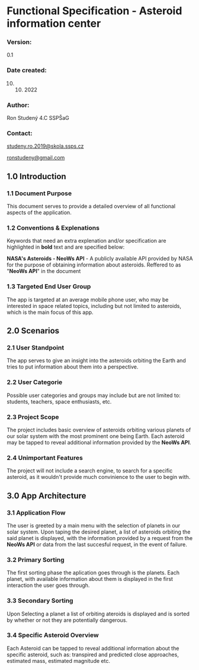 # Functional Specification - Asteroid information center

### Version:
0.1
### Date created:
10. 10. 2022
### Author:
Ron Studený 4.C SSPŠaG
### Contact:
studeny.ro.2019@skola.ssps.cz

ronstudeny@gmail.com
## 1.0 Introduction
### 1.1 Document Purpose
This document serves to provide a detailed overview of all functional aspects of the application.
### 1.2 Conventions & Explenations
Keywords that need an extra explenation and/or specification are highlighted in **bold** text and are specified below:

**NASA's Asteroids - NeoWs API** - A publicly available API provided by NASA for the purpose of obtaining information about asteroids. Reffered to as "**NeoWs API**" in the document

### 1.3 Targeted End User Group
The app is targeted at an average mobile phone user, who may be interested in space related topics, including but not limited to asteroids, which is the main focus of this app.
## 2.0 Scenarios
### 2.1 User Standpoint
The app serves to give an insight into the asteroids orbiting the Earth and tries to put information about them into a perspective.
### 2.2 User Categorie
Possible user categories and groups may include but are not limited to: students, teachers, space enthusiasts, etc.
### 2.3 Project Scope
The project includes basic overview of asteroids orbiting various planets of our solar system with the most prominent one being Earth. Each asteroid may be tapped to reveal additional information provided by the **NeoWs API**.
### 2.4 Unimportant Features
The project will not include a search engine, to search for a specific asteroid, as it wouldn't provide much convinience to the user to begin with.
## 3.0 App Architecture
### 3.1 Application Flow
The user is greeted by a main menu with the selection of planets in our solar system. Upon taping the desired planet, a list of asteroids orbiting the said planet is displayed, with the information provided by a request from the **NeoWs API** or data from the last succesful request, in the event of failure.
### 3.2 Primary Sorting
The first sorting phase the aplication goes through is the planets. Each planet, with available information about them is displayed in the first interaction the user goes through.
### 3.3 Secondary Sorting
Upon Selecting a planet a list of orbiting ateroids is displayed and is sorted by whether or not they are potentially dangerous. 
### 3.4 Specific Asteroid Overview
Each Asteroid can be tapped to reveal additional information about the specific asteroid, such as: transpired and predicted close approaches, estimated mass, estimated magnitude etc.
